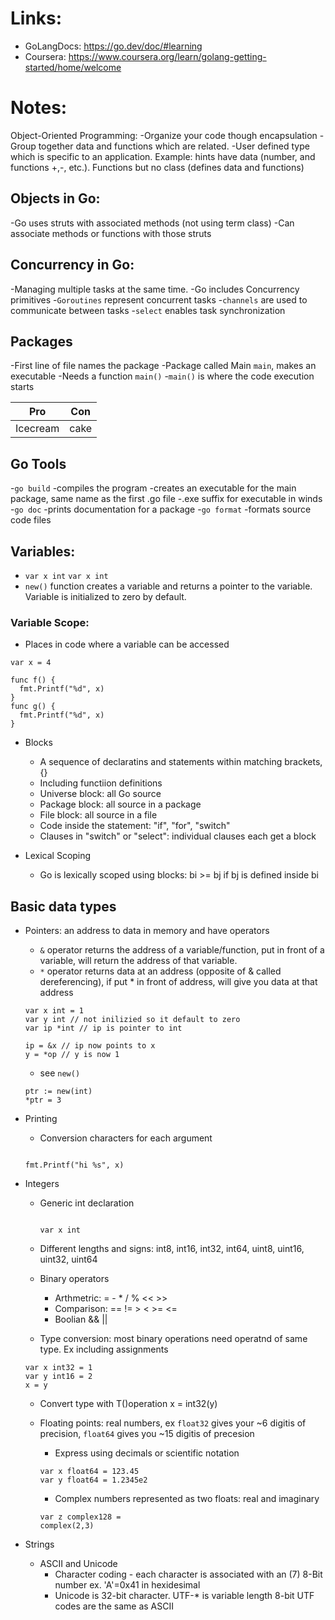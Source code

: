 # Links: 
- GoLangDocs: https://go.dev/doc/#learning
- Coursera: https://www.coursera.org/learn/golang-getting-started/home/welcome

# Notes: 
Object-Oriented Programming:
-Organize your code though encapsulation
-Group together data and functions which are related.
-User defined type which is specific to an application. Example: hints have data (number, and functions +,-, etc.). Functions but no class (defines data and functions)

## Objects in Go:
-Go uses struts with associated methods (not using term class)
-Can associate methods or functions with those struts

## Concurrency in Go:
-Managing multiple tasks at the same time.
-Go includes Concurrency primitives
-`Goroutines` represent concurrent tasks
-`channels` are used to communicate between tasks
-`select` enables task synchronization

## Packages
-First line of file names the package
-Package called Main `main`, makes an executable
  -Needs a function `main()`
  -`main()` is where the code execution starts

| Pro   | Con    |
|--------------- | --------------- |
| Icecream   | cake   |



## Go Tools 
-`go build`
  -compiles the program
  -creates an executable for the main package, same name as the first .go file
  -.exe suffix for executable in winds
-`go doc`
  -prints documentation for a package
-`go format`
  -formats source code files

## Variables:
- `var x int` `var x int`
- `new()` function creates a variable and returns a pointer to the variable. Variable is initialized to zero by default. 

### Variable Scope:
- Places in code where a variable can be accessed
``` golang
var x = 4 

func f() {
  fmt.Printf("%d", x)
}
func g() {
  fmt.Printf("%d", x)
}
```
- Blocks
  - A sequence of declaratins and statements within matching brackets, {}
  - Including functiion definitions
  - Universe block: all Go source
  - Package block: all source in a package
  - File block: all source in a file
  - Code inside the statement: "if", "for", "switch"
  - Clauses in "switch" or "select": individual clauses each get a block

- Lexical Scoping
  - Go is lexically scoped using blocks: bi >= bj if bj is defined inside bi

## Basic data types
- Pointers: an address to data in memory and have operators
  - `&` operator returns the address of a variable/function, put in front of a variable, will return the address of that variable. 
  - `*` operator returns data at an address (opposite of & called dereferencing), if put * in front of address, will give you data at that address
  ``` golang
  var x int = 1 
  var y int // not inilizied so it default to zero
  var ip *int // ip is pointer to int

  ip = &x // ip now points to x 
  y = *op // y is now 1
  ``` 
  - see `new()` 
  ``` golang
  ptr := new(int)
  *ptr = 3
  ``` 

- Printing
  - Conversion characters for each argument
  ``` golang

  fmt.Printf("hi %s", x)

  ```

- Integers
  - Generic int declaration
    ``` golang 

    var x int 

    ```
  
  - Different lengths and signs: int8, int16, int32, int64, uint8, uint16, uint32, uint64
  - Binary operators
    - Arthmetric: = - * / % << >>
    - Comparison: == != > < >= <=
    - Boolian && || 

  - Type conversion: most binary operations need operatnd of same type. Ex including assignments
  ```golang
  var x int32 = 1
  var y int16 = 2 
  x = y 
  ```
  - Convert type with T()operation
  x = int32(y)

  - Floating points: real numbers, ex `float32` gives your ~6 digitis of precision, `float64` gives you ~15 digitis of precesion  
    - Express using decimals or scientific notation 
    ```golang
    var x float64 = 123.45
    var y float64 = 1.2345e2
    ```
    - Complex numbers represented as two floats: real and imaginary
    ```golang
    var z complex128 =
    complex(2,3)
    ```

- Strings
  - ASCII and Unicode
    - Character coding - each character is associated with an (7) 8-Bit number ex. 'A'=0x41 in hexidesimal 
    - Unicode is 32-bit character. UTF-* is variable length 8-bit UTF codes are the same as ASCII  


















